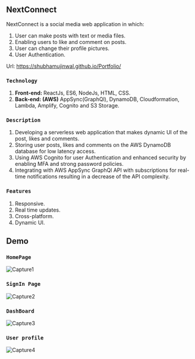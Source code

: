## NextConnect
NextConnect is a social media web application in which:
1. User can make posts with text or media files.
2. Enabling users to like and comment on posts.
3. User can change their profile pictures.
4. User Authentication.

Url: https://shubhamujinwal.github.io/Portfolio/

### `Technology`
1. **Front-end:** ReactJs, ES6, NodeJs, HTML, CSS.
2. **Back-end: (AWS)** AppSync(GraphQl), DynamoDB, Cloudformation, Lambda, Amplify, Cognito and S3 Storage.

### `Description`
1. Developing a serverless web application that makes dynamic UI of the post, likes and comments.
2. Storing user posts, likes and comments on the AWS DynamoDB database for low latency access.
3. Using AWS Cognito for user Authentication and enhanced security by enabling MFA and strong
password policies.
4. Integrating with AWS AppSync GraphQl API with subscriptions for real-time notifications resulting in
a decrease of the API complexity.

### `Features`
1. Responsive.
2. Real time updates.
3. Cross-platform.
4. Dynamic UI.

## Demo
### `HomePage`
![Capture1](https://user-images.githubusercontent.com/58487474/103264106-b9148e00-4977-11eb-8222-b522695555c9.PNG)

### `SignIn Page`
![Capture2](https://user-images.githubusercontent.com/58487474/103264111-bdd94200-4977-11eb-8339-411f400aff62.PNG)

### `DashBoard`
![Capture3](https://user-images.githubusercontent.com/58487474/103264114-c0d43280-4977-11eb-99cb-1d06d0ca1ea9.PNG)

### `User profile`
![Capture4](https://user-images.githubusercontent.com/58487474/103264117-c3cf2300-4977-11eb-8676-17dc802b0e46.PNG)
